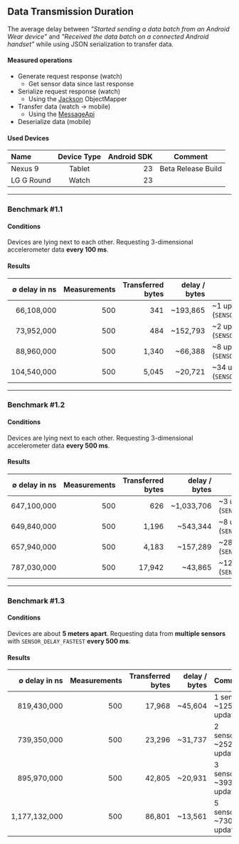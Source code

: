 ## Data Transmission Duration
The average delay between *"Started sending a data batch from an Android Wear device"* and *"Received the data batch on a connected Android handset"* while using JSON serialization to transfer data.

#### Measured operations
- Generate request response (watch)
  - Get sensor data since last response
- Serialize request response (watch)
  - Using the [Jackson](https://github.com/FasterXML/jackson-databind) ObjectMapper
- Transfer data (watch → mobile)
  - Using the [MessageApi](https://developers.google.com/android/reference/com/google/android/gms/wearable/MessageApi)
- Deserialize data (mobile)

#### Used Devices
 Name          | Device Type     | Android SDK  | Comment 
 :------------ | :-------------: | -----------: | -------
Nexus 9        | Tablet          |   23         | Beta Release Build
LG G Round     | Watch           |   23         | 

---

### Benchmark #1.1

#### Conditions
Devices are lying next to each other. Requesting 3-dimensional accelerometer data **every 100 ms**.

#### Results
 ∅ delay in ns    | Measurements  | Transferred bytes | delay / bytes  | Comment 
 ---------------: | ------------: | ----------------: | -------------: | -------
66,108,000        |  500          | 341               | ~193,865       | ~1 update (`SENSOR_DELAY_NORMAL`)
73,952,000        |  500          | 484               | ~152,793       | ~2 updates (`SENSOR_DELAY_UI`)
88,960,000        |  500          | 1,340             | ~66,388        | ~8 updates (`SENSOR_DELAY_GAME`)
104,540,000       |  500          | 5,045             | ~20,721        | ~34 updates (`SENSOR_DELAY_FASTEST`)

---

### Benchmark #1.2

#### Conditions
Devices are lying next to each other. Requesting 3-dimensional accelerometer data **every 500 ms**.

#### Results
 ∅ delay in ns    | Measurements  | Transferred bytes | delay / bytes  | Comment 
 ---------------: | ------------: | ----------------: | -------------: | -------
647,100,000       |  500          | 626               | ~1,033,706     | ~3 updates (`SENSOR_DELAY_NORMAL`)
649,840,000       |  500          | 1,196             | ~543,344       | ~8 updates (`SENSOR_DELAY_UI`)
657,940,000       |  500          | 4,183             | ~157,289       | ~28 updates (`SENSOR_DELAY_GAME`)
787,030,000       |  500          | 17,942            | ~43,865        | ~125 updates (`SENSOR_DELAY_FASTEST`)

---

### Benchmark #1.3

#### Conditions
Devices are about **5 meters apart**. Requesting data from **multiple sensors** with `SENSOR_DELAY_FASTEST` **every 500 ms**.

#### Results
 ∅ delay in ns    | Measurements  | Transferred bytes | delay / bytes  | Comment 
 ---------------: | ------------: | ----------------: | -------------: | -------
819,430,000       |  500          | 17,968            | ~45,604        | 1 sensor, ~125 updates
739,350,000       |  500          | 23,296            | ~31,737        | 2 sensors, ~252 updates
895,970,000       |  500          | 42,805            | ~20,931        | 3 sensors, ~393 updates
1,177,132,000     |  500          | 86,801            | ~13,561        | 5 sensors, ~730 updates

